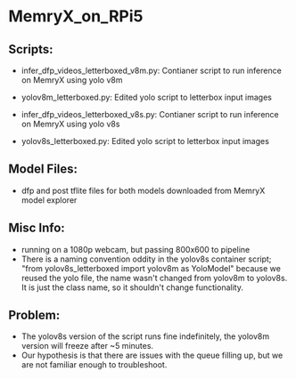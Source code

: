 # MemryX_on_RPi5</br>

## Scripts:
  - infer_dfp_videos_letterboxed_v8m.py: Contianer script to run inference on MemryX using yolo v8m
   - yolov8m_letterboxed.py: Edited yolo script to letterbox input images</br> 

  - infer_dfp_videos_letterboxed_v8s.py: Contianer script to run inference on MemryX using yolo v8s
  - yolov8s_letterboxed.py: Edited yolo script to letterbox input images</br> 

## Model Files:
   - dfp and post tflite files for both models downloaded from MemryX model explorer</br>

## Misc Info:
  - running on a 1080p webcam, but passing 800x600 to pipeline
  - There is a naming convention oddity in the yolov8s container script; "from yolov8s_letterboxed import yolov8m as YoloModel"
    because we reused the yolo file, the name wasn't changed from yolov8m to yolov8s. It is just the class name, so it shouldn't
   change functionality.</br> 

## Problem:
  - The yolov8s version of the script runs fine indefinitely, the yolov8m version will freeze after ~5 minutes. 
  - Our hypothesis is that there are issues with the queue filling up, but we are not familiar enough to troubleshoot.
